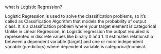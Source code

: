 what is Logistic Regression?

Logistic Regression is used to solve the classification problems, so it’s called as Classification Algorithm that models the 
probability of output class. It is a classification problem where your target element is categorical Unlike in Linear Regression,
in Logistic regression the output required is represented in discrete values like binary 0 and 1. It estimates relationship 
between a dependent variable (target) and one or more independent variable (predictors) where dependent variable is categorical/nominal.
